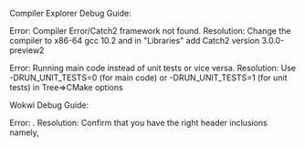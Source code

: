 Compiler Explorer Debug Guide:

Error: Compiler Error/Catch2 framework not found. Resolution: Change the compiler to x86-64 gcc 10.2 and in "Libraries" add Catch2 version 3.0.0-preview2

Error: Running main code instead of unit tests or vice versa. Resolution: Use -DRUN_UNIT_TESTS=0 (for main code) or -DRUN_UNIT_TESTS=1 (for unit tests) in Tree=>CMake options


Wokwi Debug Guide:

Error: . Resolution: Confirm that you have the right header inclusions namely,
